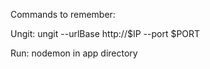 Commands to remember:

Ungit: ungit --urlBase http://$IP --port $PORT

Run: nodemon in app directory
